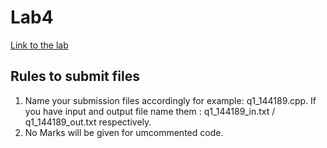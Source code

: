 # Lab4
[Link to the lab](https://docs.google.com/document/d/1pnXNWM6bOdlg_LJQhzP5R0KYJTNJr48nbPpf_qJYG5w/edit)
 
 ## Rules to submit files 
 1. Name your submission files accordingly for example: q1_144189.cpp. If you have input and output file name them : q1_144189_in.txt / q1_144189_out.txt respectively. 
2. No Marks will be given for umcommented code. 
